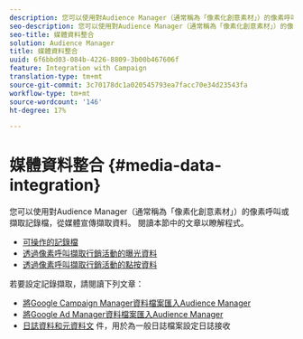 ```yaml
---
description: 您可以使用對Audience Manager（通常稱為「像素化創意素材」）的像素呼叫或擷取記錄檔，從媒體宣傳擷取資料。
seo-description: 您可以使用對Audience Manager（通常稱為「像素化創意素材」）的像素呼叫或擷取記錄檔，從媒體宣傳擷取資料。
seo-title: 媒體資料整合
solution: Audience Manager
title: 媒體資料整合
uuid: 6f6bbd03-084b-4226-8809-3b00b467606f
feature: Integration with Campaign
translation-type: tm+mt
source-git-commit: 3c70178dc1a020545793ea7facc70e34d23543fa
workflow-type: tm+mt
source-wordcount: '146'
ht-degree: 17%

---
```



# 媒體資料整合 {#media-data-integration}

您可以使用對Audience Manager（通常稱為「像素化創意素材」）的像素呼叫或擷取記錄檔，從媒體宣傳擷取資料。 閱讀本節中的文章以瞭解程式。

<!-- c_camp_data_int.xml -->

* [可操作的記錄檔](/help/using/integration/media-data-integration/actionable-log-files.md)
* [透過像素呼叫擷取行銷活動的曝光資料](/help/using/integration/media-data-integration/impression-data-pixels.md)
* [透過像素呼叫擷取行銷活動的點按資料](/help/using/integration/media-data-integration/click-data-pixels.md)

若要設定記錄擷取，請閱讀下列文章：

* [將Google Campaign Manager資料檔案匯入Audience Manager](/help/using/reporting/audience-optimization-reports/aor-advertisers/import-dcm.md)
* [將Google Ad Manager資料檔案匯入Audience Manager  ](/help/using/reporting/audience-optimization-reports/aor-publishers/import-dfp.md)
* [日誌資料和元資料文](/help/using/reporting/audience-optimization-reports/metadata-files-intro/metadata-files-intro.md) 件，用於為一般日誌檔案設定日誌接收

